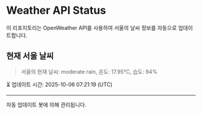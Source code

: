 
# Weather API Status

이 리포지토리는 OpenWeather API를 사용하여 서울의 날씨 정보를 자동으로 업데이트합니다.

## 현재 서울 날씨
> 서울의 현재 날씨: moderate rain, 온도: 17.95°C, 습도: 94%

⏳ 업데이트 시간: 2025-10-06 07:21:19 (UTC)

---
자동 업데이트 봇에 의해 관리됩니다.
